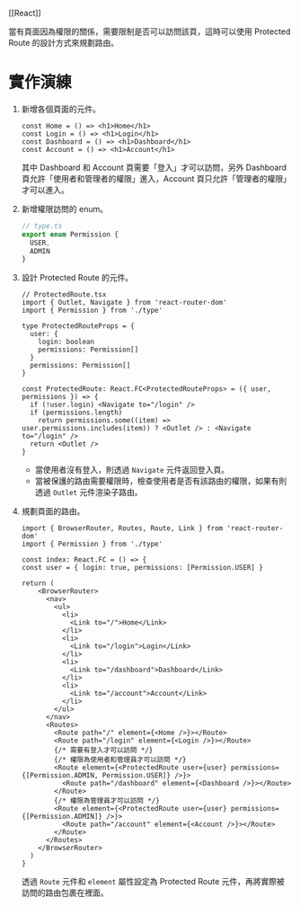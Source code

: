 [[React]]

當有頁面因為權限的關係，需要限制是否可以訪問該頁，這時可以使用 Protected Route 的設計方式來規劃路由。

# 實作演練
1. 新增各個頁面的元件。
	```tsx
	const Home = () => <h1>Home</h1>
	const Login = () => <h1>Login</h1>
	const Dashboard = () => <h1>Dashboard</h1>
	const Account = () => <h1>Account</h1>
	```

	其中 Dashboard 和 Account 頁需要「登入」才可以訪問，另外 Dashboard 頁允許「使用者和管理者的權限」進入，Account 頁只允許「管理者的權限」才可以進入。

2. 新增權限訪問的 enum。
	```ts
	// type.ts
	export enum Permission {
	  USER,
	  ADMIN
	}
	```

2. 設計 Protected Route 的元件。
	```tsx
	// ProtectedRoute.tsx
	import { Outlet, Navigate } from 'react-router-dom'
	import { Permission } from './type'
	
	type ProtectedRouteProps = {
	  user: {
	    login: boolean
	    permissions: Permission[]
	  }
	  permissions: Permission[]
	}
	
	const ProtectedRoute: React.FC<ProtectedRouteProps> = ({ user, permissions }) => {
	  if (!user.login) <Navigate to="/login" />
	  if (permissions.length)
	    return permissions.some((item) => user.permissions.includes(item)) ? <Outlet /> : <Navigate to="/login" />
	  return <Outlet />
	}
	```

	- 當使用者沒有登入，則透過 `Navigate` 元件返回登入頁。
	- 當被保護的路由需要權限時，檢查使用者是否有該路由的權限，如果有則透過 `Outlet` 元件渲染子路由。

3. 規劃頁面的路由。
	```tsx
	import { BrowserRouter, Routes, Route, Link } from 'react-router-dom'
	import { Permission } from './type'
	
	const index: React.FC = () => {
	const user = { login: true, permissions: [Permission.USER] }
	
	return (
	    <BrowserRouter>
	      <nav>
	        <ul>
	          <li>
	            <Link to="/">Home</Link>
	          </li>
	          <li>
	            <Link to="/login">Login</Link>
	          </li>
	          <li>
	            <Link to="/dashboard">Dashboard</Link>
	          </li>
	          <li>
	            <Link to="/account">Account</Link>
	          </li>
	        </ul>
	      </nav>
	      <Routes>
	        <Route path="/" element={<Home />}></Route>
	        <Route path="/login" element={<Login />}></Route>
	        {/* 需要有登入才可以訪問 */}
	        {/* 權限為使用者和管理員才可以訪問 */}
	        <Route element={<ProtectedRoute user={user} permissions={[Permission.ADMIN, Permission.USER]} />}>
	          <Route path="/dashboard" element={<Dashboard />}></Route>
	        </Route>
	        {/* 權限為管理員才可以訪問 */}
	        <Route element={<ProtectedRoute user={user} permissions={[Permission.ADMIN]} />}>
	          <Route path="/account" element={<Account />}></Route>
	        </Route>
	      </Routes>
	    </BrowserRouter>
	  )
	}
	```

	透過 `Route` 元件和 `element` 屬性設定為 Protected Route 元件，再將實際被訪問的路由包裹在裡面。
